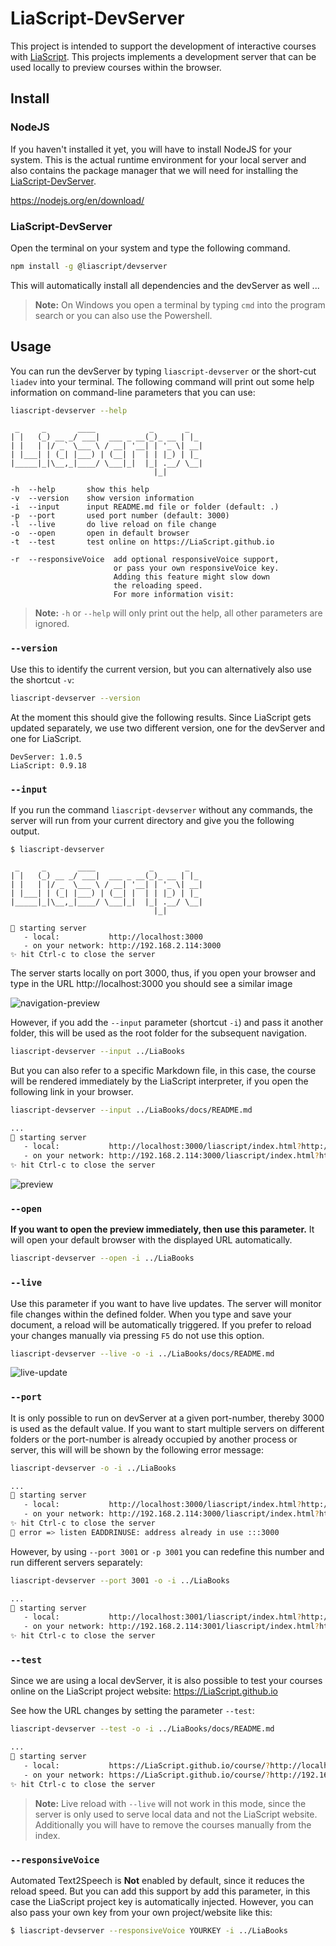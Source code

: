 # LiaScript-DevServer

This project is intended to support the development of interactive courses with
[LiaScript](https://LiaScript.github.io). This projects implements a development
server that can be used locally to preview courses within the browser.

## Install

### NodeJS

If you haven't installed it yet, you will have to install NodeJS for your
system. This is the actual runtime environment for your local server and also
contains the package manager that we will need for installing the
[LiaScript-DevServer](https://www.npmjs.com/package/@liascript/devserver).

https://nodejs.org/en/download/

### LiaScript-DevServer

Open the terminal on your system and type the following command.

```bash
npm install -g @liascript/devserver
```

This will automatically install all dependencies and the devServer as well ...

> **Note:** On Windows you open a terminal by typing `cmd` into the program
> search or you can also use the Powershell.

## Usage

You can run the devServer by typing `liascript-devserver` or the short-cut
`liadev` into your terminal. The following command will print out some help
information on command-line parameters that you can use:

```bash
liascript-devserver --help
```

```text
 _     _       ____            _       _
| |   (_) __ _/ ___|  ___ _ __(_)_ __ | |_
| |   | |/ _` \___ \ / __| '__| | '_ \| __|
| |___| | (_| |___) | (__| |  | | |_) | |_
|_____|_|\__,_|____/ \___|_|  |_| .__/ \__|
                                |_|

-h  --help       show this help
-v  --version    show version information
-i  --input      input README.md file or folder (default: .)
-p  --port       used port number (default: 3000)
-l  --live       do live reload on file change
-o  --open       open in default browser
-t  --test       test online on https://LiaScript.github.io

-r  --responsiveVoice  add optional responsiveVoice support,
                       or pass your own responsiveVoice key.
                       Adding this feature might slow down
                       the reloading speed.
                       For more information visit:
```

> **Note:** `-h` or `--help` will only print out the help, all other parameters
> are ignored.

### `--version`

Use this to identify the current version, but you can alternatively also use the
shortcut `-v`:

```bash
liascript-devserver --version
```

At the moment this should give the following results. Since LiaScript gets
updated separately, we use two different version, one for the devServer and one
for LiaScript.

```text
DevServer: 1.0.5
LiaScript: 0.9.18
```

### `--input`

If you run the command `liascript-devserver` without any commands, the server
will run from your current directory and give you the following output.

```text
$ liascript-devserver

 _     _       ____            _       _
| |   (_) __ _/ ___|  ___ _ __(_)_ __ | |_
| |   | |/ _  \___ \ / __| '__| | '_ \| __|
| |___| | (_| |___) | (__| |  | | |_) | |_
|_____|_|\__,_|____/ \___|_|  |_| .__/ \__|
                                |_|

📡 starting server
   - local:           http://localhost:3000
   - on your network: http://192.168.2.114:3000
✨ hit Ctrl-c to close the server
```

The server starts locally on port 3000, thus, if you open your browser and type
in the URL http://localhost:3000 you should see a similar image

![navigation-preview](pics/navigation.gif)

However, if you add the `--input` parameter (shortcut `-i`) and pass it another
folder, this will be used as the root folder for the subsequent navigation.

```bash
liascript-devserver --input ../LiaBooks
```

But you can also refer to a specific Markdown file, in this case, the course
will be rendered immediately by the LiaScript interpreter, if you open the
following link in your browser.

```bash
liascript-devserver --input ../LiaBooks/docs/README.md

...
📡 starting server
   - local:           http://localhost:3000/liascript/index.html?http://localhost:3000/README.md
   - on your network: http://192.168.2.114:3000/liascript/index.html?http://192.168.2.114:3000/README.md
✨ hit Ctrl-c to close the server
```

![preview](pics/preview.gif)

### `--open`

**If you want to open the preview immediately, then use this parameter.** It
will open your default browser with the displayed URL automatically.

```bash
liascript-devserver --open -i ../LiaBooks
```

### `--live`

Use this parameter if you want to have live updates. The server will monitor
file changes within the defined folder. When you type and save your document, a
reload will be automatically triggered. If you prefer to reload your changes
manually via pressing `F5` do not use this option.

```bash
liascript-devserver --live -o -i ../LiaBooks/docs/README.md
```

![live-update](pics/live-update.gif)

### `--port`

It is only possible to run on devServer at a given port-number, thereby 3000 is
used as the default value. If you want to start multiple servers on different
folders or the port-number is already occupied by another process or server,
this will will be shown by the following error message:

```bash
liascript-devserver -o -i ../LiaBooks

...
📡 starting server
   - local:           http://localhost:3000/liascript/index.html?http://localhost:3000/README.md
   - on your network: http://192.168.2.114:3000/liascript/index.html?http://192.168.2.114:3000/README.md
✨ hit Ctrl-c to close the server
🚨 error => listen EADDRINUSE: address already in use :::3000
```

However, by using `--port 3001` or `-p 3001` you can redefine this number and
run different servers separately:

```bash
liascript-devserver --port 3001 -o -i ../LiaBooks

...
📡 starting server
   - local:           http://localhost:3001/liascript/index.html?http://localhost:3001/README.md
   - on your network: http://192.168.2.114:3001/liascript/index.html?http://192.168.2.114:3001/README.md
✨ hit Ctrl-c to close the server
```

### `--test`

Since we are using a local devServer, it is also possible to test your courses
online on the LiaScript project website: https://LiaScript.github.io

See how the URL changes by setting the parameter `--test`:

```bash
liascript-devserver --test -o -i ../LiaBooks/docs/README.md

...
📡 starting server
   - local:           https://LiaScript.github.io/course/?http://localhost:3000/README.md
   - on your network: https://LiaScript.github.io/course/?http://192.168.2.114:3000/README.md
✨ hit Ctrl-c to close the server
```

> **Note:** Live reload with `--live` will not work in this mode, since the
> server is only used to serve local data and not the LiaScript website.
> Additionally you will have to remove the courses manually from the index.

### `--responsiveVoice`

Automated Text2Speech is **Not** enabled by default, since it reduces the reload
speed. But you can add this support by add this parameter, in this case the
LiaScript project key is automatically injected. However, you can also pass your
own key from your own project/website like this:

```bash
$ liascript-devserver --responsiveVoice YOURKEY -i ../LiaBooks
```
